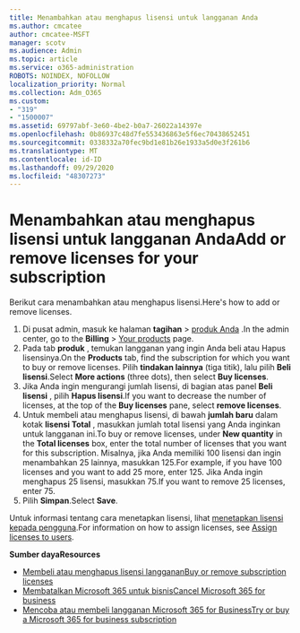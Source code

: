 ```yaml
---
title: Menambahkan atau menghapus lisensi untuk langganan Anda
ms.author: cmcatee
author: cmcatee-MSFT
manager: scotv
ms.audience: Admin
ms.topic: article
ms.service: o365-administration
ROBOTS: NOINDEX, NOFOLLOW
localization_priority: Normal
ms.collection: Adm_O365
ms.custom:
- "319"
- "1500007"
ms.assetid: 69797abf-3e60-4be2-b0a7-26022a14397e
ms.openlocfilehash: 0b86937c48d7fe553436863e5f6ec70438652451
ms.sourcegitcommit: 0338332a70fec9bd1e81b26e1933a5d0e3f261b6
ms.translationtype: MT
ms.contentlocale: id-ID
ms.lasthandoff: 09/29/2020
ms.locfileid: "48307273"
---
```

# <a name="add-or-remove-licenses-for-your-subscription"></a><span data-ttu-id="6586a-102">Menambahkan atau menghapus lisensi untuk langganan Anda</span><span class="sxs-lookup"><span data-stu-id="6586a-102">Add or remove licenses for your subscription</span></span>

<span data-ttu-id="6586a-103">Berikut cara menambahkan atau menghapus lisensi.</span><span class="sxs-lookup"><span data-stu-id="6586a-103">Here's how to add or remove licenses.</span></span>
  
1. <span data-ttu-id="6586a-104">Di pusat admin, masuk ke halaman **tagihan**  >  [produk Anda](https://go.microsoft.com/fwlink/p/?linkid=842054) .</span><span class="sxs-lookup"><span data-stu-id="6586a-104">In the admin center, go to the **Billing** > [Your products](https://go.microsoft.com/fwlink/p/?linkid=842054) page.</span></span>
2. <span data-ttu-id="6586a-105">Pada tab **produk** , temukan langganan yang ingin Anda beli atau Hapus lisensinya.</span><span class="sxs-lookup"><span data-stu-id="6586a-105">On the **Products** tab, find the subscription for which you want to buy or remove licenses.</span></span> <span data-ttu-id="6586a-106">Pilih **tindakan lainnya** (tiga titik), lalu pilih **Beli lisensi**.</span><span class="sxs-lookup"><span data-stu-id="6586a-106">Select **More actions** (three dots), then select **Buy licenses**.</span></span>
3. <span data-ttu-id="6586a-107">Jika Anda ingin mengurangi jumlah lisensi, di bagian atas panel **Beli lisensi** , pilih **Hapus lisensi**.</span><span class="sxs-lookup"><span data-stu-id="6586a-107">If you want to decrease the number of licenses, at the top of the **Buy licenses** pane, select **remove licenses**.</span></span>
4. <span data-ttu-id="6586a-108">Untuk membeli atau menghapus lisensi, di bawah **jumlah baru** dalam kotak **lisensi Total** , masukkan jumlah total lisensi yang Anda inginkan untuk langganan ini.</span><span class="sxs-lookup"><span data-stu-id="6586a-108">To buy or remove licenses, under **New quantity** in the **Total licenses** box, enter the total number of licenses that you want for this subscription.</span></span> <span data-ttu-id="6586a-109">Misalnya, jika Anda memiliki 100 lisensi dan ingin menambahkan 25 lainnya, masukkan 125.</span><span class="sxs-lookup"><span data-stu-id="6586a-109">For example, if you have 100 licenses and you want to add 25 more, enter 125.</span></span> <span data-ttu-id="6586a-110">Jika Anda ingin menghapus 25 lisensi, masukkan 75.</span><span class="sxs-lookup"><span data-stu-id="6586a-110">If you want to remove 25 licenses, enter 75.</span></span>
5. <span data-ttu-id="6586a-111">Pilih **Simpan**.</span><span class="sxs-lookup"><span data-stu-id="6586a-111">Select **Save**.</span></span>

<span data-ttu-id="6586a-112">Untuk informasi tentang cara menetapkan lisensi, lihat [menetapkan lisensi kepada pengguna](https://docs.microsoft.com/microsoft-365/admin/manage/assign-licenses-to-users).</span><span class="sxs-lookup"><span data-stu-id="6586a-112">For information on how to assign licenses, see [Assign licenses to users](https://docs.microsoft.com/microsoft-365/admin/manage/assign-licenses-to-users).</span></span>

<span data-ttu-id="6586a-113">**Sumber daya**</span><span class="sxs-lookup"><span data-stu-id="6586a-113">**Resources**</span></span>
  
- [<span data-ttu-id="6586a-114">Membeli atau menghapus lisensi langganan</span><span class="sxs-lookup"><span data-stu-id="6586a-114">Buy or remove subscription licenses</span></span>](https://docs.microsoft.com/microsoft-365/commerce/licenses/buy-licenses)
- [<span data-ttu-id="6586a-115">Membatalkan Microsoft 365 untuk bisnis</span><span class="sxs-lookup"><span data-stu-id="6586a-115">Cancel Microsoft 365 for business</span></span>](https://docs.microsoft.com/microsoft-365/commerce/subscriptions/cancel-your-subscription)
- [<span data-ttu-id="6586a-116">Mencoba atau membeli langganan Microsoft 365 for Business</span><span class="sxs-lookup"><span data-stu-id="6586a-116">Try or buy a Microsoft 365 for business subscription</span></span>](https://docs.microsoft.com/microsoft-365/commerce/try-or-buy-microsoft-365)